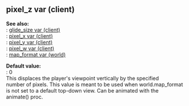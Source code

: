 ## pixel_z var (client)    
**See also:**    
:   [glide_size var (client)](/client/var/glide_size)    
:   [pixel_x var (client)](/client/var/pixel_x)    
:   [pixel_y var (client)](/client/var/pixel_y)    
:   [pixel_w var (client)](/client/var/pixel_w)    
:   [map_format var (world)](/world/var/map_format)    
<!-- -->    
**Default value:**    
:   0    
This displaces the player\'s viewpoint vertically by the specified    
number of pixels. This value is meant to be used when world.map_format    
is not set to a default top-down view. Can be animated with the    
animate() proc.  
